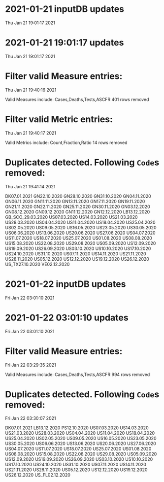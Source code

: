 
# 2021-01-21 inputDB updates 
 Thu Jan 21 19:01:17 2021 


# 2021-01-21 19:01:17 updates 
 Thu Jan 21 19:01:17 2021 


# Filter valid Measure entries: 
 Thu Jan 21 19:40:16 2021 

Valid Measures include: Cases,Deaths,Tests,ASCFR
 401 rows removed
# Filter valid Metric entries: 
 Thu Jan 21 19:40:17 2021 

Valid Metrics include: Count,Fraction,Ratio
 14 rows removed
# Duplicates detected. Following `Code`s removed: 
 Thu Jan 21 19:41:14 2021 

DK07.01.2021
GN22.10.2020
GN28.10.2020
GN31.10.2020
GN04.11.2020
GN06.11.2020
GN11.11.2020
GN13.11.2020
GN17.11.2020
GN19.11.2020
GN21.11.2020
GN22.11.2020
GN25.11.2020
GN30.11.2020
GN03.12.2020
GN08.12.2020
GN09.12.2020
GN11.12.2020
GN12.12.2020
LB13.12.2020
GB_SCO_29.03.2020
US07.03.2020
US14.03.2020
US21.03.2020
US28.03.2020
US04.04.2020
US11.04.2020
US18.04.2020
US25.04.2020
US02.05.2020
US09.05.2020
US16.05.2020
US23.05.2020
US30.05.2020
US06.06.2020
US13.06.2020
US20.06.2020
US27.06.2020
US04.07.2020
US11.07.2020
US18.07.2020
US25.07.2020
US01.08.2020
US08.08.2020
US15.08.2020
US22.08.2020
US29.08.2020
US05.09.2020
US12.09.2020
US19.09.2020
US26.09.2020
US03.10.2020
US10.10.2020
US17.10.2020
US24.10.2020
US31.10.2020
US07.11.2020
US14.11.2020
US21.11.2020
US28.11.2020
US05.12.2020
US12.12.2020
US19.12.2020
US26.12.2020
US_TX27.10.2020
VE02.12.2020
# 2021-01-22 inputDB updates 
 Fri Jan 22 03:01:10 2021 


# 2021-01-22 03:01:10 updates 
 Fri Jan 22 03:01:10 2021 


# Filter valid Measure entries: 
 Fri Jan 22 03:29:35 2021 

Valid Measures include: Cases,Deaths,Tests,ASCFR
 994 rows removed
# Duplicates detected. Following `Code`s removed: 
 Fri Jan 22 03:30:07 2021 

DK07.01.2021
LB13.12.2020
PS12.10.2020
US07.03.2020
US14.03.2020
US21.03.2020
US28.03.2020
US04.04.2020
US11.04.2020
US18.04.2020
US25.04.2020
US02.05.2020
US09.05.2020
US16.05.2020
US23.05.2020
US30.05.2020
US06.06.2020
US13.06.2020
US20.06.2020
US27.06.2020
US04.07.2020
US11.07.2020
US18.07.2020
US25.07.2020
US01.08.2020
US08.08.2020
US15.08.2020
US22.08.2020
US29.08.2020
US05.09.2020
US12.09.2020
US19.09.2020
US26.09.2020
US03.10.2020
US10.10.2020
US17.10.2020
US24.10.2020
US31.10.2020
US07.11.2020
US14.11.2020
US21.11.2020
US28.11.2020
US05.12.2020
US12.12.2020
US19.12.2020
US26.12.2020
US_FL02.12.2020